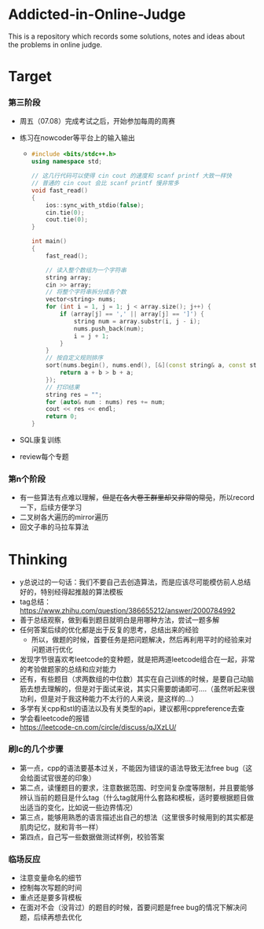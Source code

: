 # Addicted-in-Online-Judge
This is a repository which records some solutions, notes and ideas about the problems in online judge.

  

  

  

# Target

### 第三阶段

- 周五（07.08）完成考试之后，开始参加每周的周赛

- 练习在nowcoder等平台上的输入输出

  - ```cpp
    #include <bits/stdc++.h>
    using namespace std;
    
    // 这几行代码可以使得 cin cout 的速度和 scanf printf 大致一样快
    // 普通的 cin cout 会比 scanf printf 慢非常多
    void fast_read()
    {
        ios::sync_with_stdio(false);
        cin.tie(0);
        cout.tie(0);
    }
    
    int main()
    {
        fast_read();
    
        // 读入整个数组为一个字符串
        string array;
        cin >> array;
        // 将整个字符串拆分成各个数
        vector<string> nums;
        for (int i = 1, j = 1; j < array.size(); j++) {
            if (array[j] == ',' || array[j] == ']') {
                string num = array.substr(i, j - i);
                nums.push_back(num);
                i = j + 1;
            }
        }
        // 按自定义规则排序
        sort(nums.begin(), nums.end(), [&](const string& a, const string& b){
            return a + b > b + a;
        });
        // 打印结果
        string res = "";
        for (auto& num : nums) res += num;
        cout << res << endl;
        return 0;
    }
    ```

- SQL康复训练

- review每个专题

  

### 第n个阶段

- 有一些算法有点难以理解，~~但是在各大卷王群里却又非常的常见~~，所以record一下，后续方便学习
- 二叉树各大遍历的mirror遍历
- 回文子串的马拉车算法

  

  


# Thinking

- y总说过的一句话：我们不要自己去创造算法，而是应该尽可能模仿前人总结好的，特别经得起推敲的算法模板
- tag总结：https://www.zhihu.com/question/386655212/answer/2000784992
- 善于总结观察，做到看到题目就明白是用哪种方法，尝试一题多解
- 任何答案后续的优化都是出于反复的思考，总结出来的经验
  - 所以，做题的时候，首要任务是把问题解决，然后再利用平时的经验来对问题进行优化
- 发现字节很喜欢考leetcode的变种题，就是把两道leetcode组合在一起，非常的考验做题家的总结和应对能力
- 还有，有些题目（求两数组的中位数）其实在自己训练的时候，是要自己动脑筋去想去理解的，但是对于面试来说，其实只需要朗诵即可....（虽然听起来很功利，但是对于我这种能力不太行的人来说，是这样的...）
- 多学有关cpp和stl的语法以及有关类型的api，建议都用cppreference去查
- 学会看leetcode的报错
- https://leetcode-cn.com/circle/discuss/qJXzLU/

  

  

### 刷lc的几个步骤

- 第一点，cpp的语法要基本过关，不能因为错误的语法导致无法free bug（这会给面试官很差的印象）
- 第二点，读懂题目的要求，注意数据范围、时空间复杂度等限制，并且要能够辨认当前的题目是什么tag（什么tag就用什么套路和模板，适时要根据题目做出适当的变化，比如说一些边界情况）
- 第三点，能够用熟悉的语言描述出自己的想法（这里很多时候用到的其实都是肌肉记忆，就和背书一样）
- 第四点，自己写一些数据做测试样例，校验答案

  

  

### 临场反应

- 注意变量命名的细节
- 控制每次写题的时间
- 重点还是要多背模板
- 在面对不会（没背过）的题目的时候，首要问题是free bug的情况下解决问题，后续再想去优化
